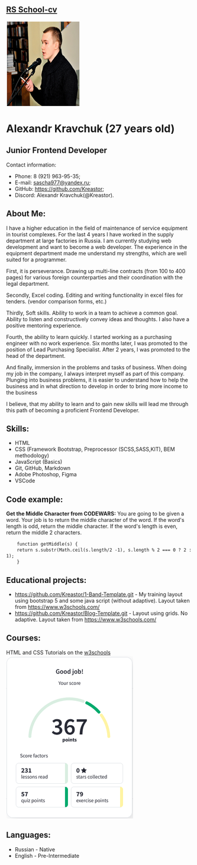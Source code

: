 ## **[RS School-cv](https://rs.school/js/)** 
  ![photo me](img/me.png "Me")
#  **Alexandr Kravchuk (27 years old)**
## **Junior Frontend Developer**
Contact information:  

   * Phone: 8 (921) 963-95-35;
   * E-mail: sascha977@yandex.ru;
   * GitHub: <https://github.com/Kreastor>;
   * Discord: Alexandr Kravchuk(@Kreastor).

## **About Me:**

  I have a higher education in the field of maintenance of service equipment in tourist complexes.
  For the last 4 years I have worked in the supply department at large factories in Russia.
  I am currently studying web development and want to become a web developer. The experience in the equipment department made me understand my strengths, which are well suited for a programmer.

  First, it is perseverance. Drawing up multi-line contracts (from 100 to 400 pages) for various foreign counterparties and their coordination with the legal department.

  Secondly, Excel coding. Editing and writing functionality in excel files for tenders. (vendor comparison forms, etc.)

  Thirdly, Soft skills. Ability to work in a team to achieve a common goal. Ability to listen and constructively convey ideas and thoughts. I also have a positive mentoring experience.

  Fourth, the ability to learn quickly. I started working as a purchasing engineer with no work experience. Six months later, I was promoted to the position of Lead Purchasing Specialist. After 2 years, I was promoted to the head of the department.

  And finally, immersion in the problems and tasks of business. When doing my job in the company, I always interpret myself as part of this company. Plunging into business problems, it is easier to understand how to help the business and in what direction to develop in order to bring more income to the business

  I believe, that my ability to learn and to gain new skills will lead me through this path of becoming a proficient Frontend Developer.

## **Skills:**

  * HTML
  * CSS (Framework Bootstrap, Preprocessor (SCSS,SASS,KIT), BEM methodology)
  * JavaScript (Basics)
  * Git, GitHub, Markdown
  * Adobe Photoshop, Figma
  * VSCode

 ## **Code example:**

**Get the Middle Character from CODEWARS:** 
  You are going to be given a word. Your job is to return the middle character of the word. If the word's length is odd, return the middle character. If the word's length is even, return the middle 2 characters.

```
    function getMiddle(s) {
    return s.substr(Math.ceil(s.length/2 -1), s.length % 2 === 0 ? 2 : 1);
    }  
```
## **Educational projects:**

  * <https://github.com/Kreastor/1-Band-Template.git> - My training layout using bootstrap 5 and some java script (without adaptive). Layout taken from <https://www.w3schools.com/>
  * <https://github.com/Kreastor/Blog-Template.git> - Layout using grids. No adaptive. Layout taken from <https://www.w3schools.com/>

## **Courses:**
HTML and CSS Tutorials on the [w3schools](https://www.w3schools.com/)   
  ![Course](img/Course.PNG)
## **Languages:**

  * Russian - Native
  * English - Pre-Intermediate
    